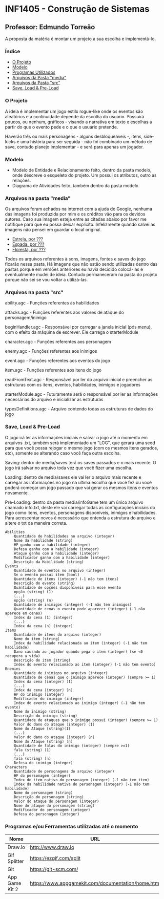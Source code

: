 ﻿# INF1405 - Construção de Sistemas
## Professor: Edmundo Torreão

A proposta da matéria é montar um projeto a sua escolha e implementá-lo.

### Índice

 * [ O Projeto ](https://github.com/stephaniefay/inf1405#o-projeto)
 * [ Modelo ](https://github.com/stephaniefay/inf1405#modelo)
 * [ Programas Utilizados ](https://github.com/stephaniefay/inf1405#programas-eou-ferramentas-utilizadas-at%C3%A9-o-momento)
 * [ Arquivos da Pasta "media" ](https://github.com/stephaniefay/inf1405#arquivos-na-pasta-media)
 * [ Arquivos da Pasta "src" ](https://github.com/stephaniefay/inf1405#arquivos-na-pasta-src)
 * [ Save, Load & Pre-Load ](https://github.com/stephaniefay/inf1405#save-load--pre-load)

### O Projeto

A ideia é implementar um jogo estilo rogue-like onde os eventos são aleatórios e a continuidade depende da escolha do usuário. Possuirá poucos, ou nenhum, gráficos - visando a narrativa em texto e escolhas a partir do que o evento pede e o que o usuário pretende.

Haverão três ou mais personagens - alguns desbloqueáveis -, itens, side-kicks e uma história para ser seguida - não foi combinado um método de save, contudo planejo implementar - e será para apenas um jogador.

### Modelo

* Modelo de Entidade e Relacionamento feito, dentro da pasta modelo, onde descreve o esqueleto do projeto. Um possui os atributos, outro as relações.
* Diagrama de Atividades feito, também dentro da pasta modelo.

### Arquivos na pasta "media"

Os arquivos foram achados na internet com a ajuda do Google, nenhuma das imagens foi produzida por mim e os créditos vão para os devidos autores. Caso sua imagem esteja entre as citadas abaixo por favor me notifique para que eu possa deixar explícito. Infelizmente quando salvei as imagens não pensei em guardar o local original.

* [Estrela, por ???](http://static.tumblr.com/4df6c4cc48c95faa5cbcc14a01828a3a/qv6xy8l/kw3oetlc2/tumblr_static_4qezimh2iiasgogco0w0kcogk.gif)
* [Espada, por ???]( http://pixeljoint.com/files/icons/full/magic_sword.gif )
* [Floresta, por ???](http://www.animated-gifs.eu/category_nature/landscapes-forests/0016.gif)

Todos os arquivos referentes à sons, imagens, fontes e saves do jogo ficarão nessa pasta. Há imagens que não estão sendo utilizadas dentro das pastas porque em versões anteriores eu havia decidido colocá-las e eventualmente mudei de ideia. Contudo permaneceram na pasta do projeto porque não sei se vou voltar a utilizá-las.

### Arquivos na pasta "src"

ability.agc - Funções referentes às habilidades

attacks.agc - Funções referentes aos valores de ataque do personagem/inimigo

beginHandler.agc - Responsável por carregar a janela inicial (pós menu), com o efeito da máquina de escrever. Ele carrega o starterModule

character.agc - Funções referentes aos personagem

enemy.agc - Funções referentes aos inimigos

event.agc - Funções referentes aos eventos do jogo

item.agc - Funções referentes aos itens do jogo

readFromText.agc - Responsável por ler do arquivo inicial e preencher as estruturas com os itens, eventos, habilidades, inimigos e jogadores

starterModule.agc - Futuramente será o responsável por ler as informações necessárias do arquivo e inicializar as estruturas

typesDefinitions.agc - Arquivo contendo todas as estruturas de dados do jogo

### Save, Load & Pre-Load

O jogo irá ler as informações iniciais e salvar o jogo até o momento em arquivos .txt, também será implementado um "LOG", que gerará uma seed para que você possa rejogar o mesmo jogo (com os mesmos itens gerados, etc), somente se alterando caso você faça outra escolha.

Saving: dentro de media/saves terá os saves passados e o mais recente. O jogo irá salvar no arquivo toda vez que você fizer uma escolha.

Loading: dentro de media/saves ele vai ler o arquivo mais recente e carregar as informações no jogo na ultima escolha que você fez ou você poderá começar um jogo passado que vai gerar os mesmos itens e eventos novamente.

Pre-Loading: dentro da pasta media/infoGame tem um único arquivo chamado info.txt, deste ele vai carregar todas as configurações iniciais do jogo como itens, eventos, personagens disponíveis, inimigos e habilidades. Para acrescentar novos é necessário que entenda a estrutura do arquivo e altere o txt da maneira correta.

```
Abilities
	Quantidade de habilidades no arquivo (integer)
	Nome da habilidade (string)
	HP ganho com a habilidade (integer)
	Defesa ganha com a habilidade (integer)
	Ataque ganho com a habilidade (integer)
	Modificador ganho com a habilidade (integer)
	Descrição da Habilidade (string)
Events
	Quantidade de eventos no arquivo (integer)
	Se o evento possui item (bool)
	Quantidade de itens (integer) (-1 não tem itens)
	Descrição do evento (string)
	Quantidade de opções disponíveis para esse evento
	opção (string) (1)
	(...)
	opção (string) (n)
	Quantidade de inimigos (integer) (-1 não tem inimigos)
	Quantidade de cenas o evento pode aparecer (integer) (-1 não aparece em cenas)
	Index da cena (1) (integer)
	(...)
	Index da cena (n) (integer)
Items
	Quantidade de itens do arquivo (integer)
	Nome do item (string)
	Index da habilidade relacionada ao item (integer) (-1 não tem habilidade)
	Dano causado ao jogador quando pega o item (integer) (se <0 recupera a vida)
	Descrição do item (string)
	Index do evento relacionado ao item (integer) (-1 não tem evento)
Enemies
	Quantidade de inimigos no arquivo (integer)
	Quantidade de cenas que o inimigo aparece (integer) (sempre >= 1)
	Index da cena (integer) (1)
	(...)
	Index da cena (integer) (n)
	HP do inimigo (integer)
	Modificador do inimigo (integer)
	Index do evento relacionado ao inimigo (integer) (-1 não tem evento)
	Nome do inimigo (string)
	Descrição do inimigo (string)
	Quantidade de ataques que o inimigo possui (integer) (sempre >= 1)
	Valor do dano do ataque (integer) (1)
	Nome do Ataque (string)(1)
	(...)
	Valor do dano do ataque (integer) (n)
	Nome do Ataque (string) (n)
	Quantidade de falas do inimigo (integer) (sempre >=1)
	fala (string) (1)
	(...)
	fala (string) (n)
	Defesa do inimigo (integer)
Characters
	Quantidade de personagens do arquivo (integer)
	HP do personagem (integer)
	Index do item nativo do personagem (integer) (-1 não tem item)
	Index da habilidade nativa do personagem (integer) (-1 não tem habilidade)
	Nome do personagem (string)
	Descrição do personagem (string)
	Valor do ataque do personagem (integer)
	Nome do ataque do personagem (string)
	Modificador do personagem (integer)
	Defesa do personagem (integer)
```

### Programas e/ou Ferramentas utilizadas até o momento

| Nome | URL |
| ---- | --- |
| Draw.io | http://www.draw.io |
| Gif Splitter | https://ezgif.com/split |
| Git | https://git-scm.com/ |
| App Game Kit 2 | https://www.appgamekit.com/documentation/home.html |